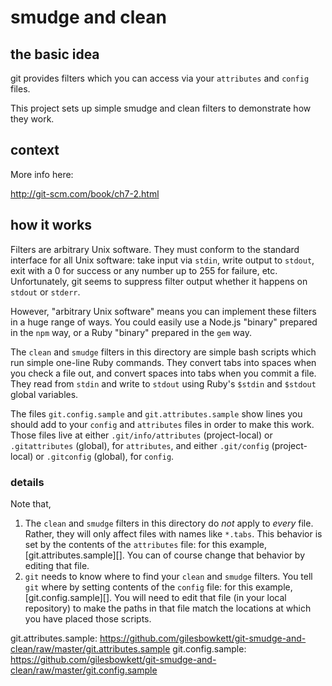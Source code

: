 # smudge and clean

## the basic idea

git provides filters which you can access via
your `attributes` and `config` files.

This project sets up simple smudge and clean
filters to demonstrate how they work.

## context

More info here:

http://git-scm.com/book/ch7-2.html

## how it works

Filters are arbitrary Unix software. They must
conform to the standard interface for all Unix
software: take input via `stdin`, write output to
`stdout`, exit with a 0 for success or any number
up to 255 for failure, etc. Unfortunately, git
seems to suppress filter output whether it happens
on `stdout` or `stderr`.

However, "arbitrary Unix software" means you can
implement these filters in a huge range of ways.
You could easily use a Node.js "binary"
prepared in the `npm` way, or a Ruby "binary"
prepared in the `gem` way.

The `clean` and `smudge` filters in this directory
are simple bash scripts which run simple one-line
Ruby commands. They convert tabs into spaces when
you check a file out, and convert spaces into tabs
when you commit a file. They read from `stdin`
and write to `stdout` using Ruby's `$stdin` and
`$stdout` global variables.

The files `git.config.sample` and
`git.attributes.sample` show lines you should
add to your `config` and `attributes` files in
order to make this work. Those files live at
either `.git/info/attributes` (project-local)
or `.gitattributes` (global), for `attributes`,
and either `.git/config` (project-local) or
`.gitconfig` (global), for `config`.

### details

Note that, 

1. The `clean` and `smudge` filters in this
   directory do *not* apply to *every* file.
   Rather, they will only affect files with names
   like `*.tabs`. This behavior is set by the
   contents of the `attributes` file: for this
   example, [git.attributes.sample][]. You can of
   course change that behavior by editing that file.
1. `git` needs to know where to find your `clean`
   and `smudge` filters. You tell `git` where by
   setting contents of the `config` file: for this
   example, [git.config.sample][]. You will need
   to edit that file (in your local repository) to
   make the paths in that file match the locations
   at which you have placed those scripts.

git.attributes.sample: https://github.com/gilesbowkett/git-smudge-and-clean/raw/master/git.attributes.sample
git.config.sample: https://github.com/gilesbowkett/git-smudge-and-clean/raw/master/git.config.sample
